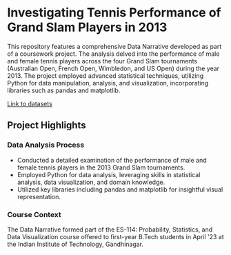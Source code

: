 # Investigating Tennis Performance of Grand Slam Players in 2013

This repository features a comprehensive Data Narrative developed as part of a coursework project. The analysis delved into the performance of male and female tennis players across the four Grand Slam tournaments (Australian Open, French Open, Wimbledon, and US Open) during the year 2013. The project employed advanced statistical techniques, utilizing Python for data manipulation, analysis, and visualization, incorporating libraries such as pandas and matplotlib.

[Link to datasets](https://drive.google.com/file/d/1mb4XXBGIwCsgZo0wuk95lR9KYBRwB4e9/view?usp=sharing) 
## Project Highlights

### Data Analysis Process
- Conducted a detailed examination of the performance of male and female tennis players in the 2013 Grand Slam tournaments.
- Employed Python for data analysis, leveraging skills in statistical analysis, data visualization, and domain knowledge.
- Utilized key libraries including pandas and matplotlib for insightful visual representation.

### Course Context
The Data Narrative formed part of the ES-114: Probability, Statistics, and Data Visualization course offered to first-year B.Tech students in April '23 at the Indian Institute of Technology, Gandhinagar.
